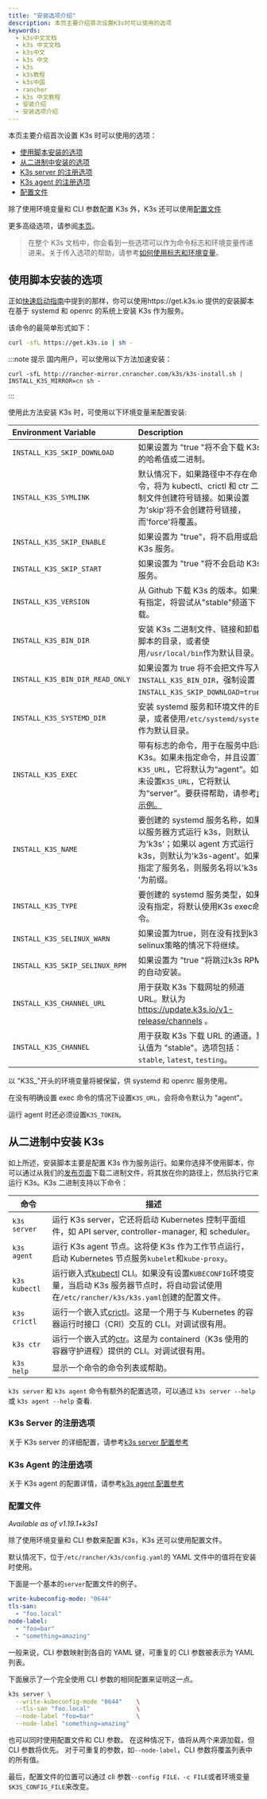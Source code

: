 ```yaml
---
title: "安装选项介绍"
description: 本页主要介绍首次设置K3s时可以使用的选项
keywords:
  - k3s中文文档
  - k3s 中文文档
  - k3s中文
  - k3s 中文
  - k3s
  - k3s教程
  - k3s中国
  - rancher
  - k3s 中文教程
  - 安装介绍
  - 安装选项介绍
---
```


本页主要介绍首次设置 K3s 时可以使用的选项：

- [使用脚本安装的选项](#使用脚本安装的选项)
- [从二进制中安装的选项](#从二进制中安装k3s)
- [K3s server 的注册选项](#k3s-server的注册选项)
- [K3s agent 的注册选项](#k3s-agent的注册选项)
- [配置文件](#配置文件)

除了使用环境变量和 CLI 参数配置 K3s 外，K3s 还可以使用[配置文件](#配置文件)

更多高级选项，请参阅[本页](/docs/k3s/advanced/_index)。

> 在整个 K3s 文档中，你会看到一些选项可以作为命令标志和环境变量传递进来。关于传入选项的帮助，请参考[如何使用标志和环境变量](/docs/k3s/installation/install-options/how-to-flags/_index)。

## 使用脚本安装的选项

正如[快速启动指南](/docs/k3s/quick-start/_index)中提到的那样，你可以使用https://get.k3s.io 提供的安装脚本在基于 systemd 和 openrc 的系统上安装 K3s 作为服务。

该命令的最简单形式如下：

```sh
curl -sfL https://get.k3s.io | sh -
```

:::note 提示
国内用户，可以使用以下方法加速安装：

```
curl -sfL http://rancher-mirror.cnrancher.com/k3s/k3s-install.sh | INSTALL_K3S_MIRROR=cn sh -
```

:::

使用此方法安装 K3s 时，可使用以下环境变量来配置安装:

| Environment Variable            | Description                                                                                                                                                                                                                                             |
| :------------------------------ | :------------------------------------------------------------------------------------------------------------------------------------------------------------------------------------------------------------------------------------------------------ |
| `INSTALL_K3S_SKIP_DOWNLOAD`     | 如果设置为 "true "将不会下载 K3s 的哈希值或二进制。                                                                                                                                                                                                     |
| `INSTALL_K3S_SYMLINK`           | 默认情况下，如果路径中不存在命令，将为 kubectl、crictl 和 ctr 二进制文件创建符号链接。如果设置为'skip'将不会创建符号链接，而'force'将覆盖。                                                                                                             |
| `INSTALL_K3S_SKIP_ENABLE`       | 如果设置为 "true"，将不启用或启动 K3s 服务。                                                                                                                                                                                                            |
| `INSTALL_K3S_SKIP_START`        | 如果设置为 "true "将不会启动 K3s 服务。                                                                                                                                                                                                                 |
| `INSTALL_K3S_VERSION`           | 从 Github 下载 K3s 的版本。如果没有指定，将尝试从"stable"频道下载。                                                                                                                                                                                     |
| `INSTALL_K3S_BIN_DIR`           | 安装 K3s 二进制文件、链接和卸载脚本的目录，或者使用`/usr/local/bin`作为默认目录。                                                                                                                                                                       |
| `INSTALL_K3S_BIN_DIR_READ_ONLY` | 如果设置为 true 将不会把文件写入`INSTALL_K3S_BIN_DIR`，强制设置`INSTALL_K3S_SKIP_DOWNLOAD=true`。                                                                                                                                                       |
| `INSTALL_K3S_SYSTEMD_DIR`       | 安装 systemd 服务和环境文件的目录，或者使用`/etc/systemd/system`作为默认目录。                                                                                                                                                                          |
| `INSTALL_K3S_EXEC`              | 带有标志的命令，用于在服务中启动 K3s。如果未指定命令，并且设置了`K3S_URL`，它将默认为“agent”。如果未设置`K3S_URL`，它将默认为“server”。要获得帮助，请参考[此示例。](/docs/k3s/installation/install-options/how-to-flags/_index#示例-b-install_k3s_exec) |
| `INSTALL_K3S_NAME`              | 要创建的 systemd 服务名称，如果以服务器方式运行 k3s，则默认为'k3s'；如果以 agent 方式运行 k3s，则默认为'k3s-agent'。如果指定了服务名，则服务名将以'k3s-'为前缀。                                                                                        |
| `INSTALL_K3S_TYPE`              | 要创建的 systemd 服务类型，如果没有指定，将默认使用K3s exec命令。                                                                                                                                                                                     |
| `INSTALL_K3S_SELINUX_WARN`      | 如果设置为true，则在没有找到k3s-selinux策略的情况下将继续。 |
| `INSTALL_K3S_SKIP_SELINUX_RPM`  | 如果设置为 "true "将跳过k3s RPM的自动安装。 |
| `INSTALL_K3S_CHANNEL_URL`       | 用于获取 K3s 下载网址的频道 URL。默认为 https://update.k3s.io/v1-release/channels 。                                                                                                                                                                     |
| `INSTALL_K3S_CHANNEL`           | 用于获取 K3s 下载 URL 的通道。默认值为 "stable"。选项包括：`stable`, `latest`, `testing`。                                                                                                                                                              |

以 "K3S\_"开头的环境变量将被保留，供 systemd 和 openrc 服务使用。

在没有明确设置 exec 命令的情况下设置`K3S_URL`，会将命令默认为 "agent"。

运行 agent 时还必须设置`K3S_TOKEN`。

## 从二进制中安装 K3s

如上所述，安装脚本主要是配置 K3s 作为服务运行。如果你选择不使用脚本，你可以通过从我们的[发布页面](https://github.com/rancher/k3s/releases/latest)下载二进制文件，将其放在你的路径上，然后执行它来运行 K3s。K3s 二进制支持以下命令：

| 命令          | 描述                                                                                                                                                                                                    |
| ------------- | ------------------------------------------------------------------------------------------------------------------------------------------------------------------------------------------------------- |
| `k3s server`  | 运行 K3s server，它还将启动 Kubernetes 控制平面组件，如 API server, controller-manager, 和 scheduler。                                                                                                  |
| `k3s agent`   | 运行 K3s agent 节点。这将使 K3s 作为工作节点运行，启动 Kubernetes 节点服务`kubelet`和`kube-proxy`。                                                                                                     |
| `k3s kubectl` | 运行嵌入式[kubectl](https://kubernetes.io/docs/reference/kubectl/overview/) CLI。如果没有设置`KUBECONFIG`环境变量，当启动 K3s 服务器节点时，将自动尝试使用在`/etc/rancher/k3s/k3s.yaml`创建的配置文件。 |
| `k3s crictl`  | 运行一个嵌入式[crictl](https://github.com/kubernetes-sigs/cri-tools/blob/master/docs/crictl.md)。这是一个用于与 Kubernetes 的容器运行时接口（CRI）交互的 CLI。对调试很有用。                            |
| `k3s ctr`     | 运行一个嵌入式的[ctr](https://github.com/projectatomic/containerd/blob/master/docs/cli.md)。这是为 containerd（K3s 使用的容器守护进程）提供的 CLI。对调试很有用。                                       |
| `k3s help`    | 显示一个命令的命令列表或帮助。                                                                                                                                                                          |

`k3s server` 和 `k3s agent` 命令有额外的配置选项，可以通过 `k3s server --help` 或 `k3s agent --help` 查看.

### K3s Server 的注册选项

关于 K3s server 的详细配置，请参考[k3s server 配置参考](/docs/k3s/installation/install-options/server-config/_index)

### K3s Agent 的注册选项

关于 K3s agent 的配置详情，请参考[k3s agent 配置参考](/docs/k3s/installation/install-options/agent-config/_index)

### 配置文件

_Available as of v1.19.1+k3s1_

除了使用环境变量和 CLI 参数来配置 K3s，K3s 还可以使用配置文件。

默认情况下，位于`/etc/rancher/k3s/config.yaml`的 YAML 文件中的值将在安装时使用。

下面是一个基本的`server`配置文件的例子。

```yaml
write-kubeconfig-mode: "0644"
tls-san:
  - "foo.local"
node-label:
  - "foo=bar"
  - "something=amazing"
```

一般来说，CLI 参数映射到各自的 YAML 键，可重复的 CLI 参数被表示为 YAML 列表。

下面展示了一个完全使用 CLI 参数的相同配置来证明这一点。

```bash
k3s server \
  --write-kubeconfig-mode "0644"    \
  --tls-san "foo.local"             \
  --node-label "foo=bar"            \
  --node-label "something=amazing"
```

也可以同时使用配置文件和 CLI 参数。 在这种情况下，值将从两个来源加载，但 CLI 参数将优先。 对于可重复的参数，如`--node-label`，CLI 参数将覆盖列表中的所有值。

最后，配置文件的位置可以通过 cli 参数`--config FILE，-c FILE`或者环境变量`$K3S_CONFIG_FILE`来改变。
